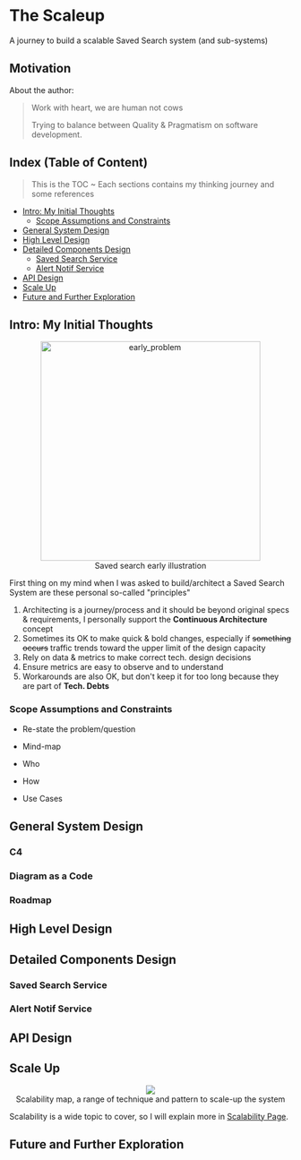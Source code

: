 # The Scaleup
A journey to build a scalable Saved Search system (and sub-systems)

## Motivation
About the author:
> Work with heart, we are human not cows 
> 
> Trying to balance between Quality & Pragmatism on software development.

## Index (Table of Content)
> This is the TOC ~ 
> Each sections contains my thinking journey and some references

* [Intro: My Initial Thoughts](#intro-my-initial-thoughts)
    * [Scope Assumptions and Constraints](#scope-assumptions-and-constraints)
* [General System Design](#general-system-design)
* [High Level Design](#high-level-design)
* [Detailed Components Design](#detailed-components-design)
    * [Saved Search Service](#saved-search-service)
    * [Alert Notif Service](#alert-notif-service)
* [API Design](#api-design)
* [Scale Up](#scale-up)
* [Future and Further Exploration](#future-and-further-exploration)

## Intro: My Initial Thoughts
<p align="center">
<img width="392" alt="early_problem" src="https://user-images.githubusercontent.com/74530990/126313113-120293ec-9ea2-4c54-ad97-e29123c6b2b2.png">
<br/>
Saved search early illustration
</p>
First thing on my mind when I was asked to build/architect a Saved Search System are these personal so-called "principles"

1. Architecting is a journey/process and it should be beyond original specs & requirements, I personally support the **Continuous Architecture** concept
2. Sometimes its OK to make quick & bold changes, especially if ~~something occurs~~ traffic trends toward the upper limit of the design capacity
3. Rely on data & metrics to make correct tech. design decisions
4. Ensure metrics are easy to observe and to understand
5. Workarounds are also OK, but don't keep it for too long because they are part of **Tech. Debts**

### Scope Assumptions and Constraints

* Re-state the problem/question

* Mind-map

* Who

* How

* Use Cases

## General System Design

### C4 

### Diagram as a Code

### Roadmap

## High Level Design

## Detailed Components Design

### Saved Search Service

### Alert Notif Service

## API Design

## Scale Up
<p align="center">
    <img src="https://user-images.githubusercontent.com/74530990/126078027-4ff93bb7-ee28-418a-b2cc-f205e59f4e8e.png"/>
    <br/>
    Scalability map, a range of technique and pattern to scale-up the system
</p>

Scalability is a wide topic to cover, so I will explain more in [Scalability Page](scalability/README.md).

## Future and Further Exploration